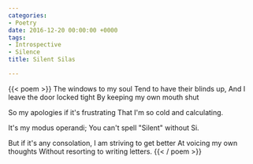 ```yaml
---
categories:
- Poetry
date: 2016-12-20 00:00:00 +0000
tags:
- Introspective
- Silence
title: Silent Silas

---
```

{{< poem >}}
The windows to my soul
Tend to have their blinds up,
And I leave the door locked tight
By keeping my own mouth shut

So my apologies if it's frustrating
That I'm so cold and calculating.

It's my modus operandi;
You can't spell "Silent" without Si.

But if it's any consolation,
I am striving to get better
At voicing my own thoughts
Without resorting to writing letters.
{{< / poem >}}